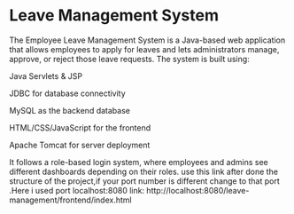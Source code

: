 <h1>Leave Management System</h1>

<p>The Employee Leave Management System is a Java-based web application that allows employees to apply for leaves and lets administrators manage, approve, or reject those leave requests. The system is built using:

Java Servlets & JSP

JDBC for database connectivity

MySQL as the backend database

HTML/CSS/JavaScript for the frontend

Apache Tomcat for server deployment

It follows a role-based login system, where employees and admins see different dashboards depending on their roles.
use this link after done the structure of the project,if your port number is different change to that port .Here i used port localhost:8080
link: http://localhost:8080/leave-management/frontend/index.html
</p>
